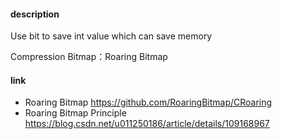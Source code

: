 #### description

Use bit to save int value which can save memory



Compression Bitmap：Roaring Bitmap

#### link

- Roaring Bitmap https://github.com/RoaringBitmap/CRoaring
- Roaring Bitmap Principle https://blog.csdn.net/u011250186/article/details/109168967


